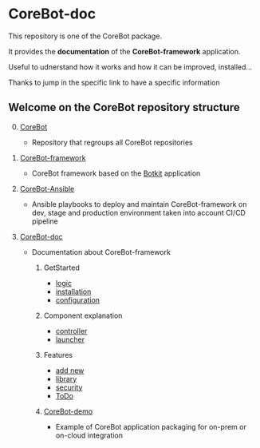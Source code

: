 # CoreBot-doc
This repository is one of the CoreBot package.

It provides the **documentation** of the **CoreBot-framework** application.

Useful to udnerstand how it works and how it can be improved, installed...

Thanks to jump in the specific link to have a specific information

## Welcome on the CoreBot repository structure
0. [CoreBot](https://https://github.com/guillain/CoreBot)
    - Repository that regroups all CoreBot repositories

1. [CoreBot-framework](https://github.com/guillain/CoreBot-framework)
    - CoreBot framework based on the [Botkit](https://botkit.ai/) application

2. [CoreBot-Ansible](https://github.com/guillain/CoreBot-Ansible)
    - Ansible playbooks to deploy and maintain CoreBot-framework on dev, stage and
   production environment taken into account CI/CD pipeline

3. [CoreBot-doc](https://github.com/guillain/CoreBot-doc)
    - Documentation about CoreBot-framework

        1. GetStarted
            - [logic](https://github.com/guillain/CoreBot-doc/blob/master/logic.md)
            - [installation](https://github.com/guillain/CoreBot-doc/blob/master/installation.md)
            - [configuration](https://github.com/guillain/CoreBot-doc/blob/master/configuration.md)

        2. Component explanation
            - [controller](https://github.com/guillain/CoreBot-doc/blob/master/controller.md)
            - [launcher](https://github.com/guillain/CoreBot-doc/blob/master/launcher.md)

        3. Features
            - [add new](https://github.com/guillain/CoreBot-doc/blob/master/add_new.md)
            - [library](https://github.com/guillain/CoreBot-doc/blob/master/library.md)
            - [security](https://github.com/guillain/CoreBot-doc/blob/master/security.md)
            - [ToDo](https://github.com/guillain/CoreBot-doc/blob/master/ToDo.md)

        4. [CoreBot-demo](https://github.com/guillain/CoreBot-demo)
            - Example of CoreBot application packaging for on-prem or on-cloud integration

